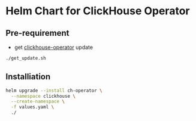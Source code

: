 # Helm Chart for ClickHouse Operator

## Pre-requirement
* get [clickhouse-operator](https://www.github.com/Altinity/clickhouse-operator) update
```bash
./get_update.sh
```

## Installiation
```bash
helm upgrade --install ch-operator \
  --namespace clickhouse \
  --create-namespace \
  -f values.yaml \
  ./
```

